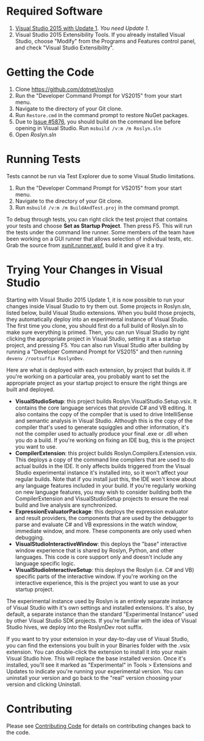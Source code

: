 # Required Software

1. [Visual Studio 2015 with Update 1](http://go.microsoft.com/fwlink/?LinkId=691129). _You need Update 1_.
2. Visual Studio 2015 Extensibility Tools. If you already installed Visual Studio, choose "Modify" from the Programs and Features control panel, and check "Visual Studio Extensibility".

# Getting the Code

1. Clone https://github.com/dotnet/roslyn
2. Run the "Developer Command Prompt for VS2015" from your start menu.
3. Navigate to the directory of your Git clone.
4. Run `Restore.cmd` in the command prompt to restore NuGet packages.
5. Due to [Issue #5876](https://github.com/dotnet/roslyn/issues/5876), you should build on the command line before opening in Visual Studio. Run `msbuild /v:m /m Roslyn.sln`
6. Open _Roslyn.sln_

# Running Tests

Tests cannot be run via Test Explorer due to some Visual Studio limitations.

1. Run the "Developer Command Prompt for VS2015" from your start menu.
2. Navigate to the directory of your Git clone.
3. Run `msbuild /v:m /m BuildAndTest.proj` in the command prompt.

To debug through tests, you can right click the test project that contains your
tests and choose **Set as Startup Project**. Then press F5. This will run the
tests under the command line runner.  Some members of the team have been
working on a GUI runner that allows selection of individual tests, etc.  Grab
the source from
[xunit.runner.wpf](https://github.com/pilchie/xunit.runner.wpf), build it and
give it a try.

# Trying Your Changes in Visual Studio

Starting with Visual Studio 2015 Update 1, it is now possible to run your changes inside Visual
Studio to try them out. Some projects in Roslyn.sln, listed below, build Visual
Studio extensions. When you build those projects, they automatically deploy
into an experimental instance of Visual Studio. The first time you clone, you
should first do a full build of Roslyn.sln to make sure everything is primed.
Then, you can run Visual Studio by right clicking the appropriate project in
Visual Studio, setting it as a startup project, and pressing F5. You can also
run Visual Studio after building by running a "Developer Command Prompt for
VS2015" and then running `devenv /rootsuffix RoslynDev`.

Here are what is deployed with each extension, by project that builds it. If
you're working on a particular area, you probably want to set the appropriate
project as your startup project to ensure the right things are built and
deployed.

- **VisualStudioSetup**: this project builds Roslyn.VisualStudio.Setup.vsix. It
  contains the core language services that provide C# and VB editing. It also
  contains the copy of the compiler that is used to drive IntelliSense and
  semantic analysis in Visual Studio. Although this is the copy of the compiler
  that's used to generate squiggles and other information, it's not the
  compiler used to actually produce your final .exe or .dll when you do a
  build. If you're working on fixing an IDE bug, this is the project you want
  to use.
- **CompilerExtension**: this project builds Roslyn.Compilers.Extension.vsix.
  This deploys a copy of the command line compilers that are used to do actual
  builds in the IDE. It only affects builds triggered from the Visual Studio
  experimental instance it's installed into, so it won't affect your regular
  builds. Note that if you install just this, the IDE won't know about any
  language features included in your build. If you're regularly working on new
  language features, you may wish to consider building both the
  CompilerExtension and VisualStudioSetup projects to ensure the real build and
  live analysis are synchronized.
- **ExpressionEvaluatorPackage**: this deploys the expression evaluator and
  result providers, the components that are used by the debugger to parse and
  evaluate C# and VB expressions in the watch window, immediate window, and
  more. These components are only used when debugging.
- **VisualStudioInteractiveWindow**: this deploys the "base" interactive window
  experience that is shared by Roslyn, Python, and other languages. This code
  is core support only and doesn't include any language specific logic.
- **VisualStudioInteractiveSetup**: this deploys the Roslyn (i.e. C# and VB)
  specific parts of the interactive window. If you're working on the
  interactive experience, this is the project you want to use as your startup
  project.

The experimental instance used by Roslyn is an entirely separate instance of
Visual Studio with it's own settings and installed extensions. It's also, by
default, a separate instance than the standard "Experimental Instance" used by
other Visual Studio SDK projects. If you're familiar with the idea of Visual
Studio hives, we deploy into the RoslynDev root suffix.

If you want to try your extension in your day-to-day use of Visual Studio, you
can find the extensions you built in your Binaries folder with the .vsix
extension. You can double-click the extension to install it into your main
Visual Studio hive. This will replace the base installed version. Once it's
installed, you'll see it marked as "Experimental" in Tools > Extensions and
Updates to indicate you're running your experimental version. You can uninstall
your version and go back to the "real" version choosing your version and
clicking Uninstall.

# Contributing

Please see [Contributing Code](https://github.com/dotnet/wiki/Contributing-Code) for details on contributing changes back to the code.
